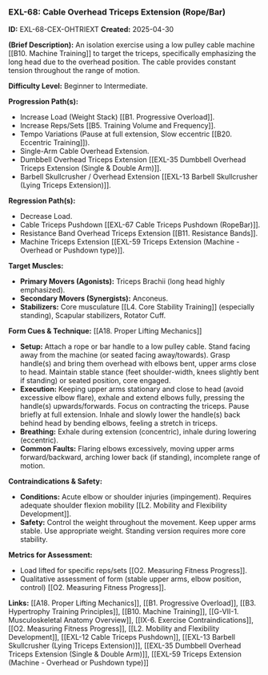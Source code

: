### **EXL-68: Cable Overhead Triceps Extension (Rope/Bar)**

**ID:** EXL-68-CEX-OHTRIEXT **Created:** 2025-04-30

**(Brief Description):** An isolation exercise using a low pulley cable machine [[B10. Machine Training]] to target the triceps, specifically emphasizing the long head due to the overhead position. The cable provides constant tension throughout the range of motion.

**Difficulty Level:** Beginner to Intermediate.

**Progression Path(s):**

- Increase Load (Weight Stack) [[B1. Progressive Overload]].
- Increase Reps/Sets [[B5. Training Volume and Frequency]].
- Tempo Variations (Pause at full extension, Slow eccentric [[B20. Eccentric Training]]).
- Single-Arm Cable Overhead Extension.
- Dumbbell Overhead Triceps Extension [[EXL-35 Dumbbell Overhead Triceps Extension (Single & Double Arm)]].
- Barbell Skullcrusher / Overhead Extension [[EXL-13 Barbell Skullcrusher (Lying Triceps Extension)]].

**Regression Path(s):**

- Decrease Load.
- Cable Triceps Pushdown [[EXL-67 Cable Triceps Pushdown (RopeBar)]].
- Resistance Band Overhead Triceps Extension [[B11. Resistance Bands]].
- Machine Triceps Extension [[EXL-59 Triceps Extension (Machine - Overhead or Pushdown type)]].

**Target Muscles:**

- **Primary Movers (Agonists):** Triceps Brachii (long head highly emphasized).
- **Secondary Movers (Synergists):** Anconeus.
- **Stabilizers:** Core musculature [[L4. Core Stability Training]] (especially standing), Scapular stabilizers, Rotator Cuff.

**Form Cues & Technique:** [[A18. Proper Lifting Mechanics]]

- **Setup:** Attach a rope or bar handle to a low pulley cable. Stand facing away from the machine (or seated facing away/towards). Grasp handle(s) and bring them overhead with elbows bent, upper arms close to head. Maintain stable stance (feet shoulder-width, knees slightly bent if standing) or seated position, core engaged.
- **Execution:** Keeping upper arms stationary and close to head (avoid excessive elbow flare), exhale and extend elbows fully, pressing the handle(s) upwards/forwards. Focus on contracting the triceps. Pause briefly at full extension. Inhale and slowly lower the handle(s) back behind head by bending elbows, feeling a stretch in triceps.
- **Breathing:** Exhale during extension (concentric), inhale during lowering (eccentric).
- **Common Faults:** Flaring elbows excessively, moving upper arms forward/backward, arching lower back (if standing), incomplete range of motion.

**Contraindications & Safety:**

- **Conditions:** Acute elbow or shoulder injuries (impingement). Requires adequate shoulder flexion mobility [[L2. Mobility and Flexibility Development]].
- **Safety:** Control the weight throughout the movement. Keep upper arms stable. Use appropriate weight. Standing version requires more core stability.

**Metrics for Assessment:**

- Load lifted for specific reps/sets [[O2. Measuring Fitness Progress]].
- Qualitative assessment of form (stable upper arms, elbow position, control) [[O2. Measuring Fitness Progress]].

**Links:** [[A18. Proper Lifting Mechanics]], [[B1. Progressive Overload]], [[B3. Hypertrophy Training Principles]], [[B10. Machine Training]], [[G-VII-1. Musculoskeletal Anatomy Overview]], [[IX-6. Exercise Contraindications]], [[O2. Measuring Fitness Progress]], [[L2. Mobility and Flexibility Development]], [[EXL-12 Cable Triceps Pushdown]], [[EXL-13 Barbell Skullcrusher (Lying Triceps Extension)]], [[EXL-35 Dumbbell Overhead Triceps Extension (Single & Double Arm)]], [[EXL-59 Triceps Extension (Machine - Overhead or Pushdown type)]]